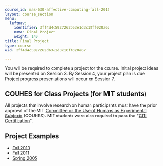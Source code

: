 ```yaml
---
course_id: mas-630-affective-computing-fall-2015
layout: course_section
menu:
  leftnav:
    identifier: 3ff4d4c5927262d63e1d3c18ff020a67
    name: Final Project
    weight: 140
title: Final Project
type: course
uid: 3ff4d4c5927262d63e1d3c18ff020a67

---
```


You will be required to complete a project for the course. Initial project ideas will be presented on Session 3. By Session 4, your project plan is due. Project progress presentations will occur on Session 7.

COUHES for Class Projects (for MIT students)
--------------------------------------------

All projects that involve research on human participants must have the prior approval of the MIT [Committee on the Use of Humans as Experimental Subjects](https://couhes.mit.edu/) (COUHES). MIT students were also required to pass the "[CITI Certification](https://couhes.mit.edu/training-research-involving-human-subjects)".

Project Examples
----------------

*   [Fall 2013](http://courses.media.mit.edu/2013fall/mas630/13.projects/finalprojects.html)
*   [Fall 2011](http://courses.media.mit.edu/2011fall/mas630/11.projects/)
*   [Spring 2005](http://courses.media.mit.edu/2005spring/mas630/05.projects/)